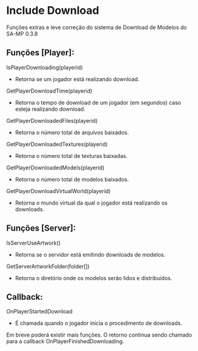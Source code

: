 # Include Download
Funções extras e leve correção do sistema de Download de Modelos do SA-MP 0.3.8

## Funções [Player]:
IsPlayerDownloading(playerid)
- Retorna se um jogador está realizando download.

GetPlayerDownloadTime(playerid)
- Retorna o tempo de download de um jogador (em segundos) caso esteja realizando download.

GetPlayerDownloadedFiles(playerid)
- Retorna o número total de arquivos baixados.

GetPlayerDownloadedTextures(playerid)
- Retorna o número total de texturas baixadas.

GetPlayerDownloadedModels(playerid)
- Retorna o número total de modelos baixados.

GetPlayerDownloadVirtualWorld(playerid)
- Retorna o mundo virtual da qual o jogador está realizando os downloads.

## Funções [Server]:
IsServerUseArtwork()
- Retorna se o servidor está emitindo downloads de modelos.

GetServerArtworkFolder(folder[])
- Retorna o diretório onde os modelos serão lidos e distribuídos.

## Callback:
OnPlayerStartedDownload
- É chamada quando o jogador inicia o procedimento de downloads.


Em breve poderá existir mais funções. O retorno continua sendo chamado para a callback OnPlayerFinishedDownloading.
